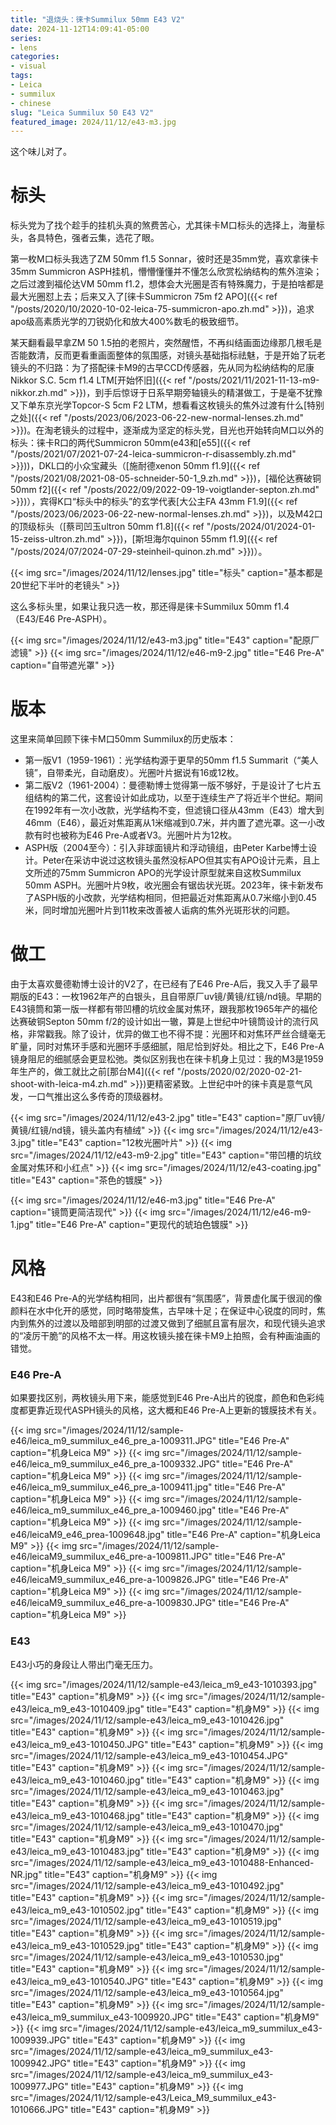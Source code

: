 ```yaml
---
title: "退烧头：徕卡Summilux 50mm E43 V2"
date: 2024-11-12T14:09:41-05:00
series:
- lens
categories:
- visual
tags:
- Leica
- summilux
- chinese
slug: "Leica Summilux 50 E43 V2"
featured_image: 2024/11/12/e43-m3.jpg
---
```


这个味儿对了。
<!--more-->

# 标头

标头党为了找个趁手的挂机头真的煞费苦心，尤其徕卡M口标头的选择上，海量标头，各具特色，强者云集，选花了眼。

第一枚M口标头我选了ZM 50mm f1.5 Sonnar，彼时还是35mm党，喜欢拿徕卡35mm Summicron ASPH挂机，懵懵懂懂并不懂怎么欣赏松纳结构的焦外渲染；之后过渡到福伦达VM 50mm f1.2，想体会大光圈是否有特殊魔力，于是拍啥都是最大光圈怼上去；后来又入了[徕卡Summicron 75m f2 APO]({{< ref "/posts/2020/10/2020-10-02-leica-75-summicron-apo.zh.md" >}})，追求apo级高素质光学的刀锐奶化和放大400%数毛的极致细节。

某天翻看最早拿ZM 50 1.5拍的老照片，突然醒悟，不再纠结画面边缘那几根毛是否能数清，反而更看重画面整体的氛围感，对镜头基础指标祛魅，于是开始了玩老镜头的不归路：为了搭配徕卡M9的古早CCD传感器，先从同为松纳结构的尼康Nikkor S.C. 5cm f1.4 LTM[开始怀旧]({{< ref "/posts/2021/11/2021-11-13-m9-nikkor.zh.md" >}})，到手后惊讶于日系早期旁轴镜头的精湛做工，于是毫不犹豫又下单东京光学Topcor-S 5cm F2 LTM，想看看这枚镜头的焦外过渡有什么[特别之处]({{< ref "/posts/2023/06/2023-06-22-new-normal-lenses.zh.md" >}})。在淘老镜头的过程中，逐渐成为坚定的标头党，目光也开始转向M口以外的标头：徕卡R口的两代Summicron 50mm(e43和[e55]({{< ref "/posts/2021/07/2021-07-24-leica-summicron-r-disassembly.zh.md" >}}))，DKL口的小众宝藏头（[施耐德xenon 50mm f1.9]({{< ref "/posts/2021/08/2021-08-05-schneider-50-1_9.zh.md" >}})，[福伦达赛破铜50mm f2]({{< ref "/posts/2022/09/2022-09-19-voigtlander-septon.zh.md" >}})），宾得K口“标头中的标头”的玄学代表[大公主FA 43mm F1.9]({{< ref "/posts/2023/06/2023-06-22-new-normal-lenses.zh.md" >}})，以及M42口的顶级标头（[蔡司凹玉ultron 50mm f1.8]({{< ref "/posts/2024/01/2024-01-15-zeiss-ultron.zh.md" >}})，[斯坦海尔quinon 55mm f1.9]({{< ref "/posts/2024/07/2024-07-29-steinheil-quinon.zh.md" >}})）。

{{< img src="/images/2024/11/12/lenses.jpg" title="标头" caption="基本都是20世纪下半叶的老镜头" >}}

这么多标头里，如果让我只选一枚，那还得是徕卡Summilux 50mm f1.4（E43/E46 Pre-ASPH）。

{{< img src="/images/2024/11/12/e43-m3.jpg" title="E43" caption="配原厂滤镜" >}}
{{< img src="/images/2024/11/12/e46-m9-2.jpg" title="E46 Pre-A" caption="自带遮光罩" >}}

# 版本

这里来简单回顾下徕卡M口50mm Summilux的历史版本：

- 第一版V1（1959-1961）：光学结构源于更早的50mm f1.5 Summarit（“美人镜”，自带柔光，自动磨皮）。光圈叶片据说有16或12枚。
- 第二版V2（1961-2004）：曼德勒博士觉得第一版不够好，于是设计了七片五组结构的第二代，这套设计如此成功，以至于连续生产了将近半个世纪。期间在1992年有一次小改款，光学结构不变，但滤镜口径从43mm（E43）增大到46mm（E46），最近对焦距离从1米缩减到0.7米，并内置了遮光罩。这一小改款有时也被称为E46 Pre-A或者V3。光圈叶片为12枚。
- ASPH版（2004至今）：引入非球面镜片和浮动镜组，由Peter Karbe博士设计。Peter在采访中说过这枚镜头虽然没标APO但其实有APO设计元素，且上文所述的75mm Summicron APO的光学设计原型就来自这枚Summilux 50mm ASPH。光圈叶片9枚，收光圈会有锯齿状光斑。2023年，徕卡新发布了ASPH版的小改款，光学结构相同，但把最近对焦距离从0.7米缩小到0.45米，同时增加光圈叶片到11枚来改善被人诟病的焦外光斑形状的问题。

# 做工

由于太喜欢曼德勒博士设计的V2了，在已经有了E46 Pre-A后，我又入手了最早期版的E43：一枚1962年产的白银头，且自带原厂uv镜/黄镜/红镜/nd镜。早期的E43镜筒和第一版一样都有带凹槽的坑纹金属对焦环，跟我那枚1965年产的福伦达赛破铜Septon 50mm f/2的设计如出一辙，算是上世纪中叶镜筒设计的流行风格，非常戳我。除了设计，优异的做工也不得不提：光圈环和对焦环严丝合缝毫无旷量，同时对焦环手感和光圈环手感细腻，阻尼恰到好处。相比之下，E46 Pre-A镜身阻尼的细腻感会更显松弛。类似区别我也在徕卡机身上见过：我的M3是1959年生产的，做工就比之前[那台M4]({{< ref "/posts/2020/02/2020-02-21-shoot-with-leica-m4.zh.md" >}})更精密紧致。上世纪中叶的徕卡真是意气风发，一口气推出这么多传奇的顶级器材。

{{< img src="/images/2024/11/12/e43-2.jpg" title="E43" caption="原厂uv镜/黄镜/红镜/nd镜，镜头盖内有植绒" >}}
{{< img src="/images/2024/11/12/e43-3.jpg" title="E43" caption="12枚光圈叶片" >}}
{{< img src="/images/2024/11/12/e43-m9-2.jpg" title="E43" caption="带凹槽的坑纹金属对焦环和小红点" >}}
{{< img src="/images/2024/11/12/e43-coating.jpg" title="E43" caption="茶色的镀膜" >}}

{{< img src="/images/2024/11/12/e46-m3.jpg" title="E46 Pre-A" caption="镜筒更简洁现代" >}}
{{< img src="/images/2024/11/12/e46-m9-1.jpg" title="E46 Pre-A" caption="更现代的琥珀色镀膜" >}}

# 风格

E43和E46 Pre-A的光学结构相同，出片都很有“氛围感”，背景虚化属于很润的像颜料在水中化开的感觉，同时略带旋焦，古早味十足；在保证中心锐度的同时，焦内到焦外的过渡以及暗部到明部的过渡又做到了细腻且富有层次，和现代镜头追求的“凌厉干脆”的风格不太一样。用这枚镜头接在徕卡M9上拍照，会有种画油画的错觉。

### E46 Pre-A

如果要找区别，两枚镜头用下来，能感觉到E46 Pre-A出片的锐度，颜色和色彩纯度都更靠近现代ASPH镜头的风格，这大概和E46 Pre-A上更新的镀膜技术有关。

{{< img src="/images/2024/11/12/sample-e46/leica_m9_summilux_e46_pre_a-1009311.JPG" title="E46 Pre-A" caption="机身Leica M9" >}}
{{< img src="/images/2024/11/12/sample-e46/leica_m9_summilux_e46_pre_a-1009332.JPG" title="E46 Pre-A" caption="机身Leica M9" >}}
{{< img src="/images/2024/11/12/sample-e46/leica_m9_summilux_e46_pre_a-1009411.jpg" title="E46 Pre-A" caption="机身Leica M9" >}}
{{< img src="/images/2024/11/12/sample-e46/leica_m9_summilux_e46_pre_a-1009460.jpg" title="E46 Pre-A" caption="机身Leica M9" >}}
{{< img src="/images/2024/11/12/sample-e46/leicaM9_e46_prea-1009648.jpg" title="E46 Pre-A" caption="机身Leica M9" >}}
{{< img src="/images/2024/11/12/sample-e46/leicaM9_summilux_e46_pre-a-1009811.JPG" title="E46 Pre-A" caption="机身Leica M9" >}}
{{< img src="/images/2024/11/12/sample-e46/leicaM9_summilux_e46_pre-a-1009826.JPG" title="E46 Pre-A" caption="机身Leica M9" >}}
{{< img src="/images/2024/11/12/sample-e46/leicaM9_summilux_e46_pre-a-1009830.JPG" title="E46 Pre-A" caption="机身Leica M9" >}}


### E43

E43小巧的身段让人带出门毫无压力。

{{< img src="/images/2024/11/12/sample-e43/leica_m9_e43-1010393.jpg" title="E43" caption="机身M9" >}}
{{< img src="/images/2024/11/12/sample-e43/leica_m9_e43-1010409.jpg" title="E43" caption="机身M9" >}}
{{< img src="/images/2024/11/12/sample-e43/leica_m9_e43-1010426.jpg" title="E43" caption="机身M9" >}}
{{< img src="/images/2024/11/12/sample-e43/leica_m9_e43-1010450.JPG" title="E43" caption="机身M9" >}}
{{< img src="/images/2024/11/12/sample-e43/leica_m9_e43-1010454.JPG" title="E43" caption="机身M9" >}}
{{< img src="/images/2024/11/12/sample-e43/leica_m9_e43-1010460.jpg" title="E43" caption="机身M9" >}}
{{< img src="/images/2024/11/12/sample-e43/leica_m9_e43-1010463.jpg" title="E43" caption="机身M9" >}}
{{< img src="/images/2024/11/12/sample-e43/leica_m9_e43-1010468.jpg" title="E43" caption="机身M9" >}}
{{< img src="/images/2024/11/12/sample-e43/leica_m9_e43-1010470.jpg" title="E43" caption="机身M9" >}}
{{< img src="/images/2024/11/12/sample-e43/leica_m9_e43-1010483.jpg" title="E43" caption="机身M9" >}}
{{< img src="/images/2024/11/12/sample-e43/leica_m9_e43-1010488-Enhanced-NR.jpg" title="E43" caption="机身M9" >}}
{{< img src="/images/2024/11/12/sample-e43/leica_m9_e43-1010492.jpg" title="E43" caption="机身M9" >}}
{{< img src="/images/2024/11/12/sample-e43/leica_m9_e43-1010502.jpg" title="E43" caption="机身M9" >}}
{{< img src="/images/2024/11/12/sample-e43/leica_m9_e43-1010519.jpg" title="E43" caption="机身M9" >}}
{{< img src="/images/2024/11/12/sample-e43/leica_m9_e43-1010529.jpg" title="E43" caption="机身M9" >}}
{{< img src="/images/2024/11/12/sample-e43/leica_m9_e43-1010530.jpg" title="E43" caption="机身M9" >}}
{{< img src="/images/2024/11/12/sample-e43/leica_m9_e43-1010540.JPG" title="E43" caption="机身M9" >}}
{{< img src="/images/2024/11/12/sample-e43/leica_m9_e43-1010564.jpg" title="E43" caption="机身M9" >}}
{{< img src="/images/2024/11/12/sample-e43/leica_m9_summilux_e43-1009920.JPG" title="E43" caption="机身M9" >}}
{{< img src="/images/2024/11/12/sample-e43/leica_m9_summilux_e43-1009939.JPG" title="E43" caption="机身M9" >}}
{{< img src="/images/2024/11/12/sample-e43/leica_m9_summilux_e43-1009942.JPG" title="E43" caption="机身M9" >}}
{{< img src="/images/2024/11/12/sample-e43/leica_m9_summilux_e43-1009977.JPG" title="E43" caption="机身M9" >}}
{{< img src="/images/2024/11/12/sample-e43/Leica_M9_summilux_e43-1010666.JPG" title="E43" caption="机身M9" >}}
